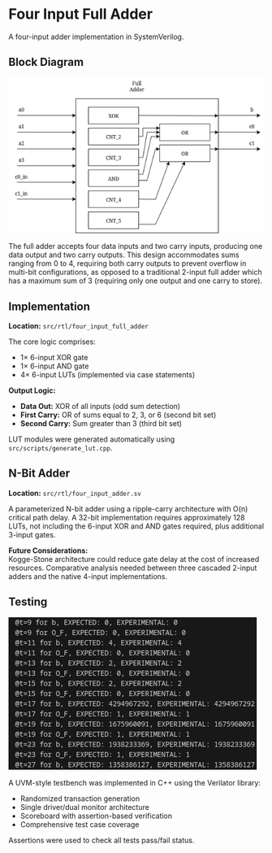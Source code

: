 # Four Input Full Adder

A four-input adder implementation in SystemVerilog.

## Block Diagram

![](docs/img/full_adder_bd.png "Full Adder")

The full adder accepts four data inputs and two carry inputs, producing one data output and two carry outputs. This design accommodates sums ranging from 0 to 4, requiring both carry outputs to prevent overflow in multi-bit configurations, as opposed to a traditional 2-input full adder which has a maximum sum of 3 (requiring only one output and one carry to store).

## Implementation

**Location:** `src/rtl/four_input_full_adder`

The core logic comprises:
- 1× 6-input XOR gate
- 1× 6-input AND gate  
- 4× 6-input LUTs (implemented via case statements)

**Output Logic:**
- **Data Out:** XOR of all inputs (odd sum detection)
- **First Carry:** OR of sums equal to 2, 3, or 6 (second bit set)
- **Second Carry:** Sum greater than 3 (third bit set)

LUT modules were generated automatically using `src/scripts/generate_lut.cpp`.

## N-Bit Adder

**Location:** `src/rtl/four_input_adder.sv`

A parameterized N-bit adder using a ripple-carry architecture with O(n) critical path delay. A 32-bit implementation requires approximately 128 LUTs, not including the 6-input XOR and AND gates required, plus additional 3-input gates.

**Future Considerations:**  
Kogge-Stone architecture could reduce gate delay at the cost of increased resources. Comparative analysis needed between three cascaded 2-input adders and the native 4-input implementations.

## Testing
![](docs/img/tests.png "Sample Testing")

A UVM-style testbench was implemented in C++ using the Verilator library:
- Randomized transaction generation
- Single driver/dual monitor architecture  
- Scoreboard with assertion-based verification
- Comprehensive test case coverage

Assertions were used to check all tests pass/fail status.